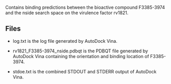 Contains binding predictions between the bioactive compound F3385-3974 and the nside search space on the virulence factor rv1821.

## Files

- log.txt is the log file generated by AutoDock Vina.

- rv1821_F3385-3974_nside.pdbqt is the PDBQT file generated by AutoDock Vina containing the orientation and binding location of F3385-3974.

- stdoe.txt is the combined STDOUT and STDERR output of AutoDock Vina.

